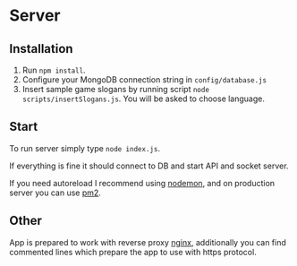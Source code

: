 # Server

## Installation

1. Run `npm install`.
2. Configure your MongoDB connection string in `config/database.js`
3. Insert sample game slogans by running script `node scripts/insertSlogans.js`. You will be asked
to choose language.


## Start

To run server simply type `node index.js`. 

If everything is fine it should connect to DB and start
API and socket server.

If you need autoreload I recommend using [nodemon](https://nodemon.io/), and on production server you can use [pm2](http://pm2.keymetrics.io/).

## Other

App is prepared to work with reverse proxy [nginx](https://www.nginx.com/), additionally you can find commented lines which prepare the app
to use with https protocol.